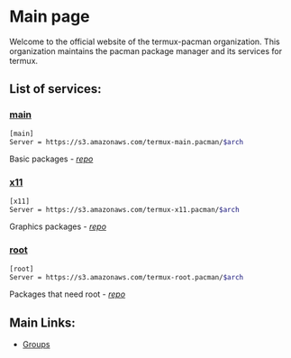 # Main page
Welcome to the official website of the termux-pacman organization. This organization maintains the pacman package manager and its services for termux.  

## List of services:
### [main](https://s3.amazonaws.com/termux-main.pacman/index.html)
```bash
[main]
Server = https://s3.amazonaws.com/termux-main.pacman/$arch
```
Basic packages - [_repo_](https://github.com/termux-pacman/termux-packages)

### [x11](https://s3.amazonaws.com/termux-x11.pacman/index.html)
```bash
[x11]
Server = https://s3.amazonaws.com/termux-x11.pacman/$arch
```
Graphics packages - [_repo_](https://github.com/termux-desktop/x11-packages)
  
### [root](https://s3.amazonaws.com/termux-root.pacman/index.html)
```bash
[root]
Server = https://s3.amazonaws.com/termux-root.pacman/$arch
```
Packages that need root - [_repo_](https://github.com/termux-pacman/termux-root-packages)

## Main Links:
- [Groups](/groups)
